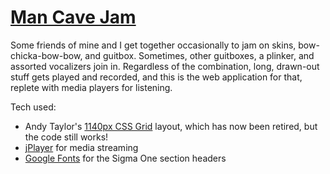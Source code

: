 # [Man Cave Jam](https://mcj.nebyoolae.com)

Some friends of mine and I get together occasionally to jam on skins, bow-chicka-bow-bow, and guitbox. Sometimes, other guitboxes, a plinker, and assorted vocalizers join in. Regardless of the combination, long, drawn-out stuff gets played and recorded, and this is the web application for that, replete with media players for listening.

Tech used:

* Andy Taylor's [1140px CSS Grid](http://cssgrid.net) layout, which has now been retired, but the code still works!
* [jPlayer](https://jplayer.org) for media streaming
* [Google Fonts](https://google.com/fonts) for the Sigma One section headers